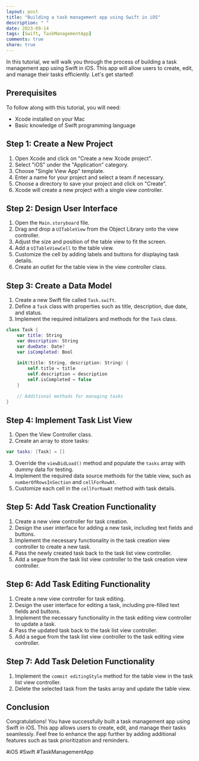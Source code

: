 ```yaml
---
layout: post
title: "Building a task management app using Swift in iOS"
description: " "
date: 2023-09-14
tags: [Swift, TaskManagementApp]
comments: true
share: true
---
```


In this tutorial, we will walk you through the process of building a task management app using Swift in iOS. This app will allow users to create, edit, and manage their tasks efficiently. Let's get started!

## Prerequisites

To follow along with this tutorial, you will need:

- Xcode installed on your Mac
- Basic knowledge of Swift programming language

## Step 1: Create a New Project

1. Open Xcode and click on "Create a new Xcode project".
2. Select "iOS" under the "Application" category.
3. Choose "Single View App" template.
4. Enter a name for your project and select a team if necessary.
5. Choose a directory to save your project and click on "Create".
6. Xcode will create a new project with a single view controller.

## Step 2: Design User Interface

1. Open the `Main.storyboard` file.
2. Drag and drop a `UITableView` from the Object Library onto the view controller.
3. Adjust the size and position of the table view to fit the screen.
4. Add a `UITableViewCell` to the table view.
5. Customize the cell by adding labels and buttons for displaying task details.
6. Create an outlet for the table view in the view controller class.

## Step 3: Create a Data Model

1. Create a new Swift file called `Task.swift`.
2. Define a `Task` class with properties such as title, description, due date, and status.
3. Implement the required initializers and methods for the `Task` class.

```swift
class Task {
    var title: String
    var description: String
    var dueDate: Date?
    var isCompleted: Bool
    
    init(title: String, description: String) {
        self.title = title
        self.description = description
        self.isCompleted = false
    }
    
    // Additional methods for managing tasks
}
```

## Step 4: Implement Task List View

1. Open the View Controller class.
2. Create an array to store tasks: 

```swift
var tasks: [Task] = []
```

3. Override the `viewDidLoad()` method and populate the `tasks` array with dummy data for testing.
4. Implement the required data source methods for the table view, such as `numberOfRowsInSection` and `cellForRowAt`.
5. Customize each cell in the `cellForRowAt` method with task details.

## Step 5: Add Task Creation Functionality

1. Create a new view controller for task creation.
2. Design the user interface for adding a new task, including text fields and buttons.
3. Implement the necessary functionality in the task creation view controller to create a new task.
4. Pass the newly created task back to the task list view controller.
5. Add a segue from the task list view controller to the task creation view controller.

## Step 6: Add Task Editing Functionality

1. Create a new view controller for task editing.
2. Design the user interface for editing a task, including pre-filled text fields and buttons.
3. Implement the necessary functionality in the task editing view controller to update a task.
4. Pass the updated task back to the task list view controller.
5. Add a segue from the task list view controller to the task editing view controller.

## Step 7: Add Task Deletion Functionality

1. Implement the `commit editingStyle` method for the table view in the task list view controller.
2. Delete the selected task from the tasks array and update the table view.

## Conclusion

Congratulations! You have successfully built a task management app using Swift in iOS. This app allows users to create, edit, and manage their tasks seamlessly. Feel free to enhance the app further by adding additional features such as task prioritization and reminders.

#iOS #Swift #TaskManagementApp